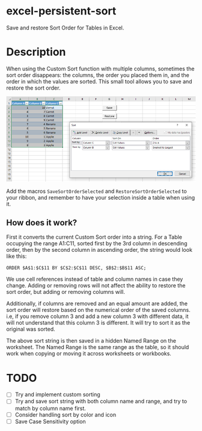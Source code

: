 # excel-persistent-sort
Save and restore Sort Order for Tables in Excel.

# Description
When using the Custom Sort function with multiple columns, sometimes the sort order disappears: the columns, the order you placed them in, and the order in which the values are sorted. This small tool allows you to save and restore the sort order. 

![Custom Sort Order dialog box in Microsoft Excel](custom_sort_order.png)

Add the macros `SaveSortOrderSelected` and `RestoreSortOrderSelected` to your ribbon, and remember to have your selection inside a table when using it.

## How does it work?
First it converts the current Custom Sort order into a string. For a Table occupying the range A1:C11, sorted first by the 3rd column in descending order, then by the second column in ascending order, the string would look like this:

```
ORDER $A$1:$C$11 BY $C$2:$C$11 DESC, $B$2:$B$11 ASC;
```

We use cell references instead of table and column names in case they change. Adding or removing rows will not affect the ability to restore the sort order, but adding or removing columns will. 

Additionally, if columns are removed and an equal amount are added, the sort order will restore based on the numerical order of the saved columns. i.e, if you remove column 3 and add a new column 3 with different data, it will not understand that this column 3 is different. It will try to sort it as the original was sorted.

The above sort string is then saved in a hidden Named Range on the worksheet. The Named Range is the same range as the table, so it should work when copying or moving it across worksheets or workbooks.

# TODO
- [ ] Try and implement custom sorting
- [ ] Try and save sort string with both column name and range, and try to match by column name first.
- [ ] Consider handling sort by color and icon
- [ ] Save Case Sensitivity option